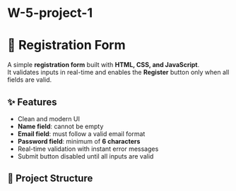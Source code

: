 # W-5-project-1
# 📝 Registration Form  

A simple **registration form** built with **HTML, CSS, and JavaScript**.  
It validates inputs in real-time and enables the **Register** button only when all fields are valid.  

## ✨ Features  
- Clean and modern UI  
- **Name field**: cannot be empty  
- **Email field**: must follow a valid email format  
- **Password field**: minimum of **6 characters**  
- Real-time validation with instant error messages  
- Submit button disabled until all inputs are valid  

## 📂 Project Structure  


